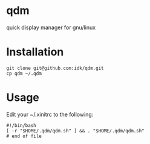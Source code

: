 qdm
===

quick display manager for gnu/linux

Installation
============

    git clone git@github.com:idk/qdm.git
    cp qdm ~/.qdm

Usage
=====

Edit your ~/.xinitrc to the following:

    #!/bin/bash
    [ -r "$HOME/.qdm/qdm.sh" ] && . "$HOME/.qdm/qdm.sh"
    # end of file
